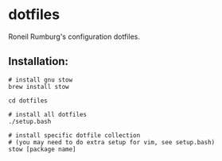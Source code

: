 dotfiles
========

Roneil Rumburg's configuration dotfiles.

## Installation:
    # install gnu stow
    brew install stow

    cd dotfiles

    # install all dotfiles
    ./setup.bash

    # install specific dotfile collection
    # (you may need to do extra setup for vim, see setup.bash)
    stow [package name]
